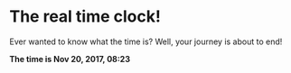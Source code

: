 # The real time clock!

Ever wanted to know what the time is? Well, your journey is about to end!

**The time is Nov 20, 2017, 08:23**